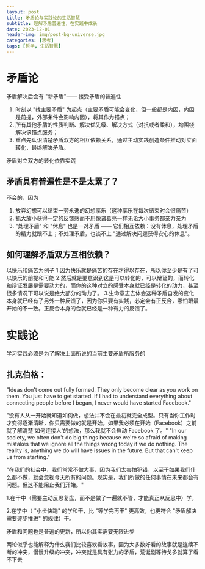 ```yaml
---
layout: post
title: 矛盾论与实践论的生活智慧
subtitle: 理解矛盾普遍性，在实践中成长
date: 2023-12-01
header-img: img/post-bg-universe.jpg
categories: [思考]
tags: [哲学, 生活智慧]
---
```


# 矛盾论

矛盾解决后会有 "新矛盾"—— 接受矛盾的普遍性

1. 时刻以 "找主要矛盾" 为起点（主要矛盾可能会变化，但一般都是内因，内因是前提，外部条件会影响内因），将其作为锚点；
2. 所有其他矛盾的性质判断、解决优先级、解决方式（对抗或者柔和），均围绕解决该锚点服务；
3. 重点先认识清楚矛盾双方的相互依赖关系，通过主动实践创造条件推动对立面转化，最终解决矛盾。

矛盾对立双方的转化依靠实践

## 矛盾具有普遍性是不是太累了？

不会的，因为

1. 放弃幻想可以结束一劳永逸的幻想享乐（这种享乐在每次结束时会很痛苦）
2. 抓大放小获得一定的反馈感而不用像诸葛亮一样无论大小事务都亲力亲为
3. "处理矛盾" 和 "休息" 也是一对矛盾 —— 它们相互依赖：没有休息，处理矛盾的精力就跟不上；不处理矛盾，也谈不上 "通过解决问题获得安心的休息"。

## 如何理解矛盾双方互相依赖？
以快乐和痛苦为例子
1.因为快乐就是痛苦的存在才得以存在，所以你至少是有了可以快乐的前提和可能
2.然后就是要意识到这是可以转化的，可以辩证的，而转化和辩证发展是需要动力的，而你的这种对立的感受本身就已经是转化的动力，甚至很多情况下可以说是绝大部分的动力了。
3.生命意志去体会这种矛盾自发的变化本身就已经有了另外一种反馈了，因为你只要有实践，必定会有正反合，哪怕跟最开始的不一致。正反合本身的合就已经是一种有力的反馈了。

# 实践论

学习实践必须是为了解决上面所说的当前主要矛盾所服务的

## 扎克伯格：

"Ideas don't come out fully formed. They only become clear as you work on them. You just have to get started. If I had to understand everything about connecting people before I began, I never would have started Facebook."

"没有人从一开始就知道如何做，想法并不会在最初就完全成型。只有当你工作时才变得逐渐清晰，你只需要做的就是开始。如果我必须在开始（Facebook）之前就了解清楚'如何连接人'的想法，那么我就不会启动 Facebook 了。"
"In our society, we often don't do big things because we're so afraid of making mistakes that we ignore all the things wrong today if we do nothing. The reality is, anything we do will have issues in the future. But that can't keep us from starting."

"在我们的社会中，我们常常不做大事，因为我们太害怕犯错，以至于如果我们什么都不做，就会忽视今天所有的问题。现实是，我们所做的任何事情在未来都会有问题。但这不能阻止我们开始。"

1.在干中（需要主动反思复盘，而不是做了一遍就不管，才能真正从反思中）学，

2.在学中（ "小步快跑" 的学和干，比 "等学完再干" 更高效，也更符合 "矛盾解决需要逐步推进" 的规律）干。

矛盾和问题也是普遍的更新，所以你其实需要无限进步

两论似乎也能解释为什么我们比较喜欢看故事，因为大多数好看的故事就是连续不断的冲突，慢慢升级的冲突，冲突就是具有张力的矛盾，荒诞剧等待戈多就算了看不下去